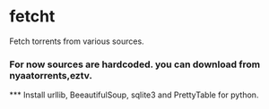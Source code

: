 # fetcht
Fetch torrents from various sources.

### For now sources are hardcoded. you can download from nyaatorrents,eztv.

*** Install urllib, BeeautifulSoup, sqlite3 and PrettyTable for python.

